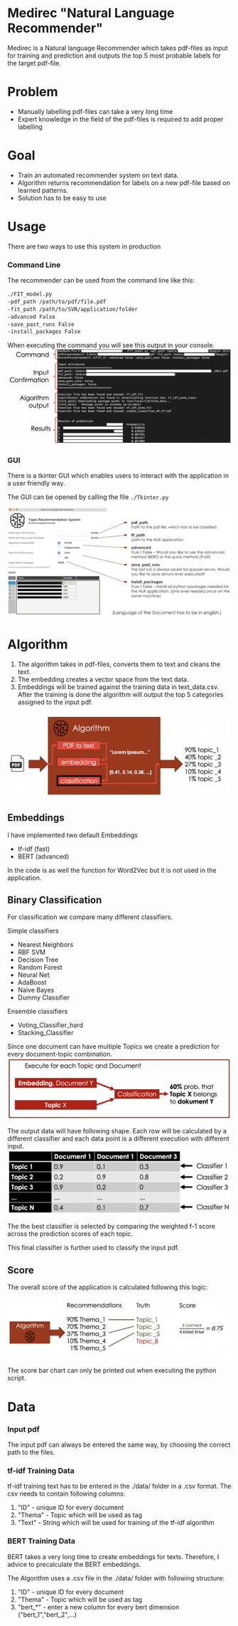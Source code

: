# Medirec "Natural Language Recommender"

Medirec is a Natural language Recommender which takes pdf-files as input for training and prediction and outputs the top 5 most probable labels for the target pdf-file.

# Problem

  - Manually labelling pdf-files can take a very long time
  - Expert knowledge in the field of the pdf-files is required to add proper labelling

# Goal

  - Train an automated recommender system on text data.
  - Algorithm returns recommendation for labels on a new pdf-file based on learned patterns.
  - Solution has to be easy to use

# Usage
There are two ways to use this system in production
### Command Line
The recommender can be used from the command line like this:
```bash
./FIT_model.py
-pdf_path /path/to/pdf/file.pdf
-fit_path /path/to/SVR/application/folder
-advanced False
-save_past_runs False
-install_packages False
```
When executing the command you will see this output in your console.
![Command Line](.pictures/command_line.png)
### GUI
There is a tkinter GUI which enables users to interact with the application in a user friendly way.

The GUI can be opened by calling the file `./Tkinter.py`

![Tkinter GUI](.pictures/gui.png)




# Algorithm
1. The algorithm takes in pdf-files, converts them to text and cleans the text.
2. The embedding creates a vector space from the text data.  
3. Embeddings will be trained against the training data in text_data.csv. After the training is done the algorithm will output the top 5 categories assigned to the input pdf.

![Architecture of algorithm](.pictures/algorithm.png)

## Embeddings
I have implemented two default Embeddings
  * tf-idf (fast)
  * BERT (advanced)

In the code is as well the function for Word2Vec but it is not used in the application.

## Binary Classification
For classification we compare many different classifiers.

Simple classifiers
* Nearest Neighbors
* RBF SVM
* Decision Tree
* Random Forest
* Neural Net
* AdaBoost
* Naive Bayes
* Dummy Classifier  

Ensemble classifiers
* Voting_Classifier_hard
* Stacking_Classifier

Since one document can have multiple Topics we create a prediction for every document-topic combination.
![Architecture of algorithm](.pictures/algorithm3.png)

The output data will have following shape. Each row will be calculated by a different classifier and each data point is a different execution with different input.
![Architecture of algorithm](.pictures/algorithm4.png)

The the best classifier is selected by comparing the weighted f-1 score across the prediction scores of each topic.

This final classifier is further used to classify the input pdf.

## Score
The overall score of the application is calculated following this logic:

![Architecture of algorithm](.pictures/score.png)

The score bar chart can only be printed out when executing the python script.

# Data

### Input pdf
The input pdf can always be entered the same way, by choosing the correct path to the files.

### tf-idf Training Data
tf-idf training text has to be entered in the ./data/ folder in a .csv format.
The csv needs to contain following columns:
1. "ID" - unique ID for every document
2. "Thema" - Topic which will be used as tag
3. "Text" - String which will be used for training of the tf-idf algorithm

### BERT Training Data
BERT takes a very long time to create embeddings for texts. Therefore, I advice to precalculate the BERT embeddings.

The Algorithm uses a .csv file in the ./data/ folder with following structure:
1. "ID" - unique ID for every document
2. "Thema" - Topic which will be used as tag
3. "bert_*" - enter a new column for every bert dimension ("bert_1","bert_2",...)
